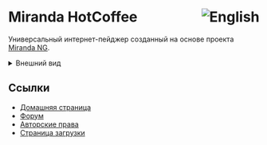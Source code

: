 <h1>Miranda HotCoffee<a href="https://github.com/miranda-ng/HotCoffee/blob/master/README.md"><img align="right" src="https://www.miranda-ng.org/hotcoffee/images/flags/us.png" alt="English"></img></a></h1>

Универсальный интернет-пейджер созданный на основе проекта [Miranda NG][1].

<details><summary>Внешний вид</summary>
<a href="https://www.miranda-ng.org/hotcoffee/images/view/Skin_Glamour_Dark.png"><img src="https://www.miranda-ng.org/hotcoffee/images/view/Skin_Glamour_Dark.png"></img></a>
</details>

## Ссылки ##

* [Домашняя страница](https://www.miranda-ng.org/hotcoffee/)
* [Форум](https://forum.miranda-ng.org/index.php?topic=45.50000#lastPost)
* [Авторские права](https://www.miranda-ng.org/hotcoffee/licenses/)
* [Страница загрузки](https://www.miranda-ng.org/hotcoffee/downloads/)

[1]: https://www.miranda-ng.org/